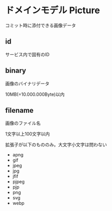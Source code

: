 # ドメインモデル Picture

コミット時に添付できる画像データ

## id

サービス内で固有のID

## binary

画像のバイナリデータ

10MB(=10.000.000Byte)以内

## filename

画像のファイル名

1文字以上100文字以内

拡張子が以下のもののみ。大文字小文字は問わない

- apng
- gif
- jpeg
- jpg
- jfif
- pjpeg
- pjp
- png
- svg
- webp
